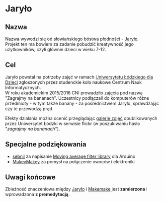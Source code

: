 # Jaryło


## Nazwa
Nazwa wywodzi się od słowiańskiego bóstwa płodności - [Jaryło][jarilo].  
Projekt ten ma bowiem za zadanie pobudzić kreatywność jego użytkowników,
czyli głównie dzieci w wieku 7-12.


## Cel
Jaryło powstał na potrzeby zajęć w ramach
[Uniwersytetu Łódzkiego dla Dzieci][dzieci]
zgłoszonych przez studenckie koło naukowe Centrum Nauk Informatycznych.  
W roku akademickim 2015/2016 CNI prowadziło zajęcia pod nazwą
"Zagrajmy na bananach". Uczestnicy podłączali do komputerów różne przedmioty -
w tym także banany - za pośrednictwem Jaryło, sprawdzając czy te przewodzą prąd.

Efekty działania można ocenić przeglądając [galerie zdjęć][promocja_ul]
opublikowanych przez Uniwersytet Łódzki w serwisie flickr
(w poszukiwaniu hasła "_zagrajmy na bananach_").


## Specjalne podziękowania
- [sebnil][sebnil] za napisanie [Moving average filter library][mafl] dla Arduino  
- [MakeyMakey][makeymakey] za pomysł na połączenie owoców i elektroniki


## Uwagi końcowe
Zbieżność znaczeniowa między [Jaryło][jarilo] i [Makemake][makemake]
jest __zamierzona__ i wprowadzona __z premedytacją__.


[makeymakey]: http://makeymakey.com/
[jarylo]: http://bit.ly/1NiUylK
[jarilo]: https://en.wikipedia.org/wiki/Jarilo
[makemake]: https://en.wikipedia.org/wiki/Makemake_%28deity%29
[dzieci]: https://dzieci.uni.lodz.pl/
[promocja_ul]: https://www.flickr.com/photos/promocja_ul/albums
[sebnil]: https://github.com/sebnil
[mafl]: https://github.com/sebnil/Moving-Avarage-Filter--Arduino-Library-
